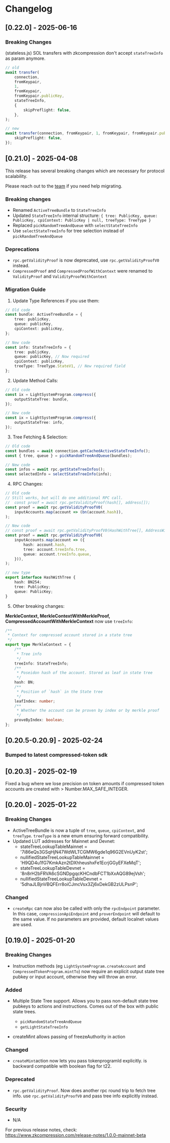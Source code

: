 # Changelog

## [0.22.0] - 2025-06-16

### Breaking Changes

(stateless.js) SOL transfers with zkcompression don't accept `stateTreeInfo` as param anymore.

```typescript
// old
await transfer(
    connection,
    fromKeypair,
    1,
    fromKeypair,
    fromKeypair.publicKey,
    stateTreeInfo,
    {
        skipPreflight: false,
    },
);

// new
await transfer(connection, fromKeypair, 1, fromKeypair, fromKeypair.publicKey, {
    skipPreflight: false,
});
```

## [0.21.0] - 2025-04-08

This release has several breaking changes which are necessary for protocol
scalability.

Please reach out to the [team](https://t.me/swen_light) if you need help
migrating.

### Breaking changes

- Renamed `ActiveTreeBundle` to `StateTreeInfo`
- Updated `StateTreeInfo` internal structure: `{ tree: PublicKey, queue: PublicKey, cpiContext: PublicKey | null, treeType: TreeType }`
- Replaced `pickRandomTreeAndQueue` with `selectStateTreeInfo`
- Use `selectStateTreeInfo` for tree selection instead of `pickRandomTreeAndQueue`

### Deprecations

- `rpc.getValidityProof` is now deprecated, use `rpc.getValidityProofV0` instead.
- `CompressedProof` and `CompressedProofWithContext` were renamed to `ValidityProof` and `ValidityProofWithContext`

### Migration Guide

1. Update Type References if you use them:

```typescript
// Old code
const bundle: ActiveTreeBundle = {
    tree: publicKey,
    queue: publicKey,
    cpiContext: publicKey,
};

// New code
const info: StateTreeInfo = {
    tree: publicKey,
    queue: publicKey, // Now required
    cpiContext: publicKey,
    treeType: TreeType.StateV1, // New required field
};
```

2. Update Method Calls:

```typescript
// Old code
const ix = LightSystemProgram.compress({
    outputStateTree: bundle,
});

// New code
const ix = LightSystemProgram.compress({
    outputStateTree: info,
});
```

3. Tree Fetching & Selection:

```typescript
// Old code
const bundles = await connection.getCachedActiveStateTreeInfo();
const { tree, queue } = pickRandomTreeAndQueue(bundles);

// New code
const infos = await rpc.getStateTreeInfos();
const selectedInfo = selectStateTreeInfo(info);
```

4. RPC Changes:

```typescript
// Old code
// Still works, but will do one additional RPC call.
//  const proof = await rpc.getValidityProof(hash[], address[]);
const proof = await rpc.getValidityProofV0(
    inputAccounts.map(account => (bn(account.hash)),
);

// New code
// const proof = await rpc.getValidityProofV0(HashWithTree[], AddressWithTree[]);
const proof = await rpc.getValidityProofV0(
    inputAccounts.map(account => ({
        hash: account.hash,
        tree: account.treeInfo.tree,
        queue: account.treeInfo.queue,
    })),
);
```

```typescript
// new type
export interface HashWithTree {
    hash: BN254;
    tree: PublicKey;
    queue: PublicKey;
}
```

5. Other breaking changes:

**MerkleContext, MerkleContextWithMerkleProof, CompressedAccountWithMerkleContext** now use `treeInfo`:

```typescript
/**
 * Context for compressed account stored in a state tree
 */
export type MerkleContext = {
    /**
     * Tree info
     */
    treeInfo: StateTreeInfo;
    /**
     * Poseidon hash of the account. Stored as leaf in state tree
     */
    hash: BN;
    /**
     * Position of `hash` in the State tree
     */
    leafIndex: number;
    /**
     * Whether the account can be proven by index or by merkle proof
     */
    proveByIndex: boolean;
};
```

## [0.20.5-0.20.9] - 2025-02-24

### Bumped to latest compressed-token sdk

## [0.20.3] - 2025-02-19

Fixed a bug where we lose precision on token amounts if compressed token accounts are created with > Number.MAX_SAFE_INTEGER.

## [0.20.0] - 2025-01-22

### Breaking Changes

- ActiveTreeBundle is now a tuple of `tree`, `queue`, `cpiContext`, and `treeType`. `treeType` is a new enum ensuring forward compatibility.
- Updated LUT addresses for Mainnet and Devnet:
    - stateTreeLookupTableMainnet = '7i86eQs3GSqHjN47WdWLTCGMW6gde1q96G2EVnUyK2st';
    - nullifiedStateTreeLookupTableMainnet = 'H9QD4u1fG7KmkAzn2tDXhheushxFe1EcrjGGyEFXeMqT';
    - stateTreeLookupTableDevnet = '8n8rH2bFRVA6cSGNDpgqcKHCndbFCT1bXxAQG89ejVsh';
    - nullifiedStateTreeLookupTableDevnet = '5dhaJLBjnVBQFErr8oiCJmcVsx3Zj6xDekGB2zULPsnP';

### Changed

- `createRpc` can now also be called with only the `rpcEndpoint` parameter. In
  this case, `compressionApiEndpoint` and `proverEndpoint` will default to the
  same value. If no parameters are provided, default localnet values are used.

## [0.19.0] - 2025-01-20

### Breaking Changes

- Instruction methods (eg `LightSystemProgram.createAccount` and `CompressedTokenProgram.mintTo`) now require an explicit output state tree pubkey or input account, otherwise they will throw an error.

### Added

- Multiple State Tree support. Allows you to pass non-default state tree pubkeys to actions and instructions. Comes out of the box with public state trees.
    - `pickRandomStateTreeAndQueue`
    - `getLightStateTreeInfo`

- createMint allows passing of freezeAuthority in action

### Changed

- `createMint`action now lets you pass tokenprogramId explicitly. is backward compatible with boolean flag for t22.

### Deprecated

- `rpc.getValidityProof`. Now does another rpc round trip to fetch tree info. use `rpc.getValidityProofV0` and pass tree info explicitly instead.

### Security

- N/A

For previous release notes, check: https://www.zkcompression.com/release-notes/1.0.0-mainnet-beta
